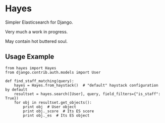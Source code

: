 Hayes
=====

Simpler Elasticsearch for Django.

Very much a work in progress.

May contain hot buttered soul.

Usage Example
-------------

```
from hayes import Hayes
from django.contrib.auth.models import User

def find_staff_matching(query):
	hayes = Hayes.from_haystack()  # "default" haystack configuration by default
	resultset = hayes.search([User], query, field_filters={"is_staff": True})
	for obj in resultset.get_objects():
		print obj  # User object
		print obj._score  # Its ES score
		print obj._es  # Its ES object
```